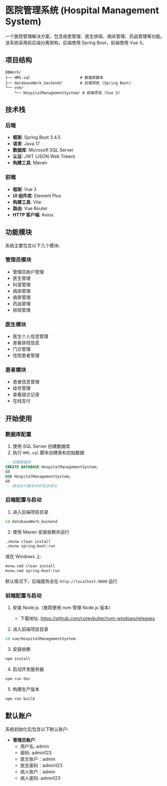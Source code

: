 # 医院管理系统 (Hospital Management System)

一个医院管理解决方案，包含病患管理、医生排班、病床管理、药品管理等功能。该系统采用前后端分离架构，后端使用 Spring Boot，前端使用 Vue 3。

## 项目结构

```
DBWork/
├── HMS.sql                      # 数据库脚本
├── databaseWork_backend/        # 后端项目 (Spring Boot)
└── vue/
    └── HospitalManagementSystem/ # 前端项目 (Vue 3)
```

## 技术栈

### 后端
- **框架**: Spring Boot 3.4.5
- **语言**: Java 17
- **数据库**: Microsoft SQL Server
- **认证**: JWT (JSON Web Token)
- **构建工具**: Maven

### 前端
- **框架**: Vue 3
- **UI 组件库**: Element Plus
- **构建工具**: Vite
- **路由**: Vue Router
- **HTTP 客户端**: Axios

## 功能模块

系统主要包含以下几个模块:

### 管理员模块
- 管理员账户管理
- 医生管理
- 科室管理
- 病床管理
- 病房管理
- 药品管理
- 排班管理

### 医生模块
- 医生个人信息管理
- 查看排班信息
- 门诊管理
- 住院患者管理

### 患者模块
- 患者信息管理
- 挂号管理
- 查看就诊记录
- 在线支付

## 开始使用

### 数据库配置

1. 使用 SQL Server 创建数据库
2. 执行 `HMS.sql` 脚本创建表和初始数据

```sql
-- 创建数据库
CREATE DATABASE HospitalManagementSystem;
GO
USE HospitalManagementSystem;
GO
-- 继续执行脚本中的其余部分
```

### 后端配置与启动

1. 进入后端项目目录
```sh
cd databaseWork_backend
```

2. 使用 Maven 安装依赖并运行
```sh
./mvnw clean install
./mvnw spring-boot:run
```
或在 Windows 上:
```sh
mvnw.cmd clean install
mvnw.cmd spring-boot:run
```

默认情况下，后端服务会在 `http://localhost:8080` 运行

### 前端配置与启动

1. 安装 Node.js（推荐使用 nvm 管理 Node.js 版本）
   - 下载地址: https://github.com/coreybutler/nvm-windows/releases

2. 进入前端项目目录
```sh
cd vue/HospitalManagementSystem
```

3. 安装依赖
```sh
npm install
```

4. 启动开发服务器
```sh
npm run dev
```

5. 构建生产版本
```sh
npm run build
```

## 默认账户

系统初始化后包含以下默认账户:

- **管理员账户**:
  - 用户名: admin
  - 密码: admin123
  - 医生账户：admin
  - 医生密码：admin123
  - 病人账户：admin
  - 病人密码: admin123
